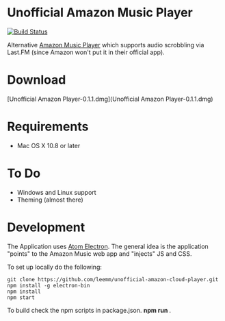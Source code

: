 Unofficial Amazon Music Player
==============================

[![Build Status](https://travis-ci.org/leemm/last.fm.api.svg?branch=master)](https://travis-ci.org/leemm/last.fm.api)

Alternative [Amazon Music Player](https://music.amazon.co.uk) which supports audio scrobbling via Last.FM (since Amazon won't put it in their official app).

# Download

[Unofficial Amazon Player-0.1.1.dmg](Unofficial Amazon Player-0.1.1.dmg)

# Requirements

* Mac OS X 10.8 or later

# To Do

* Windows and Linux support
* Theming (almost there)

# Development

The Application uses [Atom Electron](http://electron.atom.io/).  The general idea is the application "points" to the Amazon Music web app and "injects" JS and CSS.

To set up locally do the following:

```
git clone https://github.com/leemm/unofficial-amazon-cloud-player.git
npm install -g electron-bin
npm install
npm start
```

To build check the npm scripts in package.json.  **npm run <scriptname>**.
